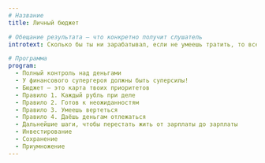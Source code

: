 ```yaml
---
# Название
title: Личный бюджет

# Обещание результата — что конкретно получит слушатель
introtext: Сколько бы ты ни зарабатывал, если не умеешь тратить, то всегда будет мало

# Программа
program:
  - Полный контроль над деньгами
  - У финансового супергероя должны быть суперсилы!
  - Бюджет — это карта твоих приоритетов
  - Правило 1. Каждый рубль при деле
  - Правило 2. Готов к неожиданностям
  - Правило 3. Умеешь вертеться
  - Правило 4. Даёшь деньгам отлежаться
  - Дальнейшие шаги, чтобы перестать жить от зарплаты до зарплаты
  - Инвестирование
  - Сохранение
  - Приумножение
---
```

